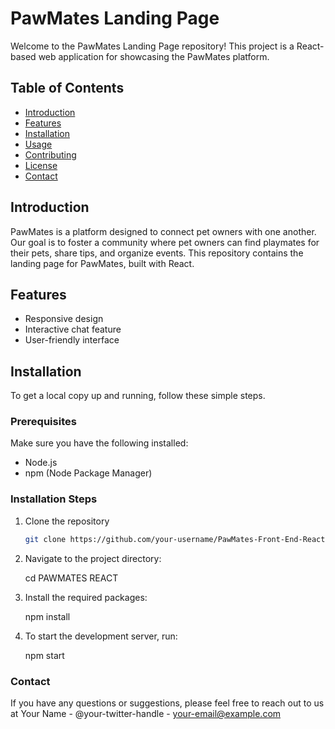 # PawMates Landing Page

Welcome to the PawMates Landing Page repository! This project is a React-based web application for showcasing the PawMates platform.

## Table of Contents

- [Introduction](#introduction)
- [Features](#features)
- [Installation](#installation)
- [Usage](#usage)
- [Contributing](#contributing)
- [License](#license)
- [Contact](#contact)

## Introduction

PawMates is a platform designed to connect pet owners with one another. Our goal is to foster a community where pet owners can find playmates for their pets, share tips, and organize events. This repository contains the landing page for PawMates, built with React.

## Features

- Responsive design
- Interactive chat feature
- User-friendly interface

## Installation

To get a local copy up and running, follow these simple steps.

### Prerequisites

Make sure you have the following installed:

- Node.js
- npm (Node Package Manager)

### Installation Steps

1. Clone the repository
   ```sh
   git clone https://github.com/your-username/PawMates-Front-End-React.git

2. Navigate to the project directory:

    cd PAWMATES REACT 

3. Install the required packages:

    npm install

4. To start the development server, run:

    npm start

### Contact
If you have any questions or suggestions, please feel free to reach out to us at
Your Name - @your-twitter-handle - your-email@example.com
